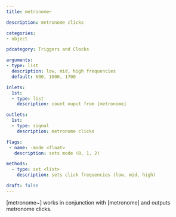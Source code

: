 ```yaml
---
title: metronome~

description: metronome clicks

categories:
- object

pdcategory: Triggers and Clocks

arguments:
- type: list
  description: low, mid, high frequencies
  default: 600, 1000, 1700

inlets:
  1st:
  - type: list
    description: count ouput from [metronome]

outlets:
  1st:
  - type: signal
    description: metronome clicks

flags:
 - name: -mode <float>
   description: sets mode (0, 1, 2)

methods:
  - type: set <list>
    description: sets click frequencies (low, mid, high)

draft: false
---
```


[metronome~] works in conjunction with [metronome] and outputs metronome clicks.
